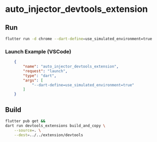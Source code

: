 # auto_injector_devtools_extension

## Run

```bash
flutter run -d chrome --dart-define=use_simulated_environment=true
```

### Launch Example (VSCode)

```json
    {
        "name": "auto_injector_devtools_extension",
        "request": "launch",
        "type": "dart",
        "args": [
            "--dart-define=use_simulated_environment=true"
        ]
    }
```

## Build

```bash
flutter pub get &&
dart run devtools_extensions build_and_copy \
    --source=. \
    --dest=../../extension/devtools
```